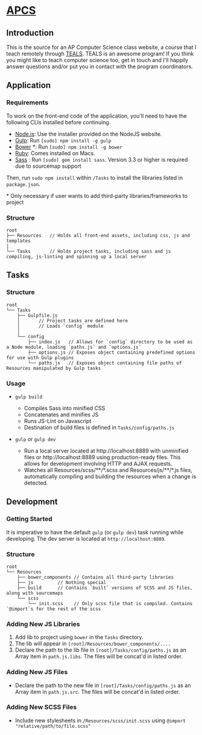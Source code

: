 # [APCS](http://xmunoz.github.io/APCS/)

## Introduction
This is the source for an AP Computer Science class website, a course that I teach remotely through [TEALS](http://www.tealsk12.org/). TEALS is an awesome program! If you think you might like to teach computer science too, get in touch and I'll happily answer questions and/or put you in contact with the program coordinators.

## Application

### Requirements
To work on the front-end code of the application, you'll need to have the following CLIs installed before continuing.

* [Node.js](http://nodejs.org): Use the installer provided on the NodeJS website.
* [Gulp](http://gulpjs.com/): Run `[sudo] npm install -g gulp`
* [Bower](http://bower.io) *: Run `[sudo] npm install -g bower`
* [Ruby](https://www.ruby-lang.org/en/installation/): Comes installed on Macs.
* [Sass](http://sass-lang.com/install) : Run `[sudo] gem install sass`. Version 3.3 or higher is required due to sourcemap support

Then, run `sudo npm install` within `/Tasks` to install the libraries listed in `package.json`.

\* Only necessary if user wants to add third-party libraries/frameworks to project

### Structure

```
root
├── Resources   // Holds all front-end assets, including css, js and templates
|
└── Tasks       // Holds project tasks, including sass and js compiling, js-linting and spinning up a local server

```

## Tasks 

### Structure

```
root
└── Tasks
    ├── Gulpfile.js 
    │       // Project tasks are defined here
    │       // Loads `config` module
    │
    └── config
        ├── index.js   // Allows for `config` directory to be used as a Node module, loading `paths.js` and `options.js`
        ├── options.js // Exposes object containing predefined options for use with Gulp plugins
        └── paths.js   // Exposes object containing file paths of Resources manipulated by Gulp tasks

```
### Usage
    
* `gulp build`
    * Compiles Sass into minified CSS
    * Concatenates and minifies JS
    * Runs JS-Lint on Javascript
    * Destination of build files is defined in `Tasks/config/paths.js`
    
* `gulp` or `gulp dev`
    * Run a local server located at http://localhost:8889 with unminified files or http://localhost:8889 using production-ready files. This allows for development involving HTTP and AJAX requests.
    * Watches all Resources/scss/\*\*/\*.scss and Resources/js/\*\*/\*.js files, automatically compiling and building the resources when a change is detected.
    

## Development

### Getting Started

It is imperative to have the default `gulp` (or `gulp dev`) task running while developing. The dev server is located at `http://localhost:8889`.

### Structure
```
root
└── Resources
    ├── bower_components // Contains all third-party libraries
    ├── js         // Nothing special
    ├── build      // Contains `built` versions of SCSS and JS files, along with sourcemaps
    └── scss
        └── init.scss    // Only scss file that is compiled. Contains `@import`s for the rest of the scss 
```

### Adding New JS Libraries

1. Add lib to project using `bower` in the `Tasks` directory.
2. The lib will appear in `[root]/Resources/bower_components/....`
3. Declare the path to the lib file in `[root]/Tasks/config/paths.js` as an Array item in `path.js.libs`. The files will be concat'd in listed order.


### Adding New JS Files

* Declare the path to the new file in `[root]/Tasks/config/paths.js` as an Array item in `path.js.src`. The files will be concat'd in listed order.


### Adding New SCSS Files

* Include new stylesheets in `/Resources/scss/init.scss` using `@import "relative/path/to/file.scss"`
